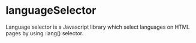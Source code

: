 # languageSelector
Language selector is a Javascript library which select languages on HTML pages by using :lang() selector.

